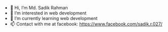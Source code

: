 - 👋 Hi, I’m Md. Sadik Rahman 
- 👀 I’m interested in web development
- 🌱 I’m currently learning web development 
- 📫 Contact with me at facebook: https://www.facebook.com/sadik.r.027/

<!---
Coder-Sadik/Coder-Sadik is a ✨ special ✨ repository because its `README.md` (this file) appears on your GitHub profile.
You can click the Preview link to take a look at your changes.
--->
